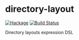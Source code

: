 # directory-layout
[![Hackage](https://budueba.com/hackage/directory-layout)](https://hackage.haskell.org/package/directory-layout)
[![Build Status](https://secure.travis-ci.org/supki/directory-layout.png?branch=master)](https://travis-ci.org/supki/directory-layout)

Directory layouts expression DSL
